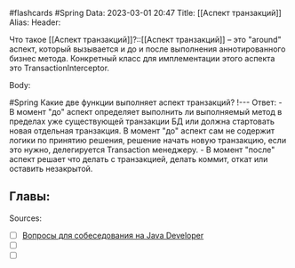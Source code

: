 #flashcards #Spring 
Data: 2023-03-01 20:47
Title: [[Аспект транзакций]]
Alias:
Header:

Что такое [[Аспект транзакций]]?::[[Аспект транзакций]] – это "around" аспект, который вызывается и до и после выполнения аннотированного бизнес метода. Конкретный класс для имплементации этого аспекта это TransactionInterceptor.
<!--SR:!2023-10-27,1,170-->


Body:


#Spring 
Какие две функции выполняет аспект транзакций?
!---
Ответ:
	- В момент "до" аспект определяет выполнить ли выполняемый метод в пределах уже существующей транзакции БД или должна стартовать новая отдельная транзакция. В момент "до" аспект сам не содержит логики по принятию решения, решение начать новую транзакцию, если это нужно, делегируется Transaction менеджеру.
	- В момент "после" аспект решает что делать с транзакцией, делать коммит, откат или оставить незакрытой.
<!--SR:!2023-11-01,10,170-->





Главы:
- 


Sources:
- [ ] [Вопросы для собеседования на Java Developer](https://github.com/enhorse/java-interview/blob/master/README.md#%D0%9E%D0%9E%D0%9F)
- [ ] []()
- [ ] []()
